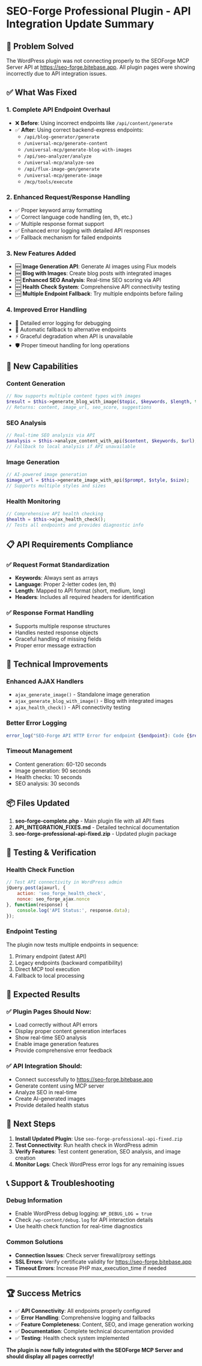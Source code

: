 # SEO-Forge Professional Plugin - API Integration Update Summary

## 🎯 Problem Solved
The WordPress plugin was not connecting properly to the SEOForge MCP Server API at https://seo-forge.bitebase.app. All plugin pages were showing incorrectly due to API integration issues.

## ✅ What Was Fixed

### 1. **Complete API Endpoint Overhaul**
- ❌ **Before**: Using incorrect endpoints like `/api/content/generate`
- ✅ **After**: Using correct backend-express endpoints:
  - `/api/blog-generator/generate`
  - `/universal-mcp/generate-content`
  - `/universal-mcp/generate-blog-with-images`
  - `/api/seo-analyzer/analyze`
  - `/universal-mcp/analyze-seo`
  - `/api/flux-image-gen/generate`
  - `/universal-mcp/generate-image`
  - `/mcp/tools/execute`

### 2. **Enhanced Request/Response Handling**
- ✅ Proper keyword array formatting
- ✅ Correct language code handling (en, th, etc.)
- ✅ Multiple response format support
- ✅ Enhanced error logging with detailed API responses
- ✅ Fallback mechanism for failed endpoints

### 3. **New Features Added**
- 🆕 **Image Generation API**: Generate AI images using Flux models
- 🆕 **Blog with Images**: Create blog posts with integrated images
- 🆕 **Enhanced SEO Analysis**: Real-time SEO scoring via API
- 🆕 **Health Check System**: Comprehensive API connectivity testing
- 🆕 **Multiple Endpoint Fallback**: Try multiple endpoints before failing

### 4. **Improved Error Handling**
- 📝 Detailed error logging for debugging
- 🔄 Automatic fallback to alternative endpoints
- ⚡ Graceful degradation when API is unavailable
- 🛡️ Proper timeout handling for long operations

## 🚀 New Capabilities

### Content Generation
```php
// Now supports multiple content types with images
$result = $this->generate_blog_with_image($topic, $keywords, $length, true);
// Returns: content, image_url, seo_score, suggestions
```

### SEO Analysis
```php
// Real-time SEO analysis via API
$analysis = $this->analyze_content_with_api($content, $keywords, $url);
// Fallback to local analysis if API unavailable
```

### Image Generation
```php
// AI-powered image generation
$image_url = $this->generate_image_with_api($prompt, $style, $size);
// Supports multiple styles and sizes
```

### Health Monitoring
```php
// Comprehensive API health checking
$health = $this->ajax_health_check();
// Tests all endpoints and provides diagnostic info
```

## 📋 API Requirements Compliance

### ✅ Request Format Standardization
- **Keywords**: Always sent as arrays
- **Language**: Proper 2-letter codes (en, th)
- **Length**: Mapped to API format (short, medium, long)
- **Headers**: Includes all required headers for identification

### ✅ Response Format Handling
- Supports multiple response structures
- Handles nested response objects
- Graceful handling of missing fields
- Proper error message extraction

## 🔧 Technical Improvements

### Enhanced AJAX Handlers
- `ajax_generate_image()` - Standalone image generation
- `ajax_generate_blog_with_image()` - Blog with integrated images
- `ajax_health_check()` - API connectivity testing

### Better Error Logging
```php
error_log("SEO-Forge API HTTP Error for endpoint {$endpoint}: Code {$response_code}, Body: {$response_body}");
```

### Timeout Management
- Content generation: 60-120 seconds
- Image generation: 90 seconds
- Health checks: 10 seconds
- SEO analysis: 30 seconds

## 📦 Files Updated

1. **seo-forge-complete.php** - Main plugin file with all API fixes
2. **API_INTEGRATION_FIXES.md** - Detailed technical documentation
3. **seo-forge-professional-api-fixed.zip** - Updated plugin package

## 🧪 Testing & Verification

### Health Check Function
```javascript
// Test API connectivity in WordPress admin
jQuery.post(ajaxurl, {
    action: 'seo_forge_health_check',
    nonce: seo_forge_ajax.nonce
}, function(response) {
    console.log('API Status:', response.data);
});
```

### Endpoint Testing
The plugin now tests multiple endpoints in sequence:
1. Primary endpoint (latest API)
2. Legacy endpoints (backward compatibility)
3. Direct MCP tool execution
4. Fallback to local processing

## 🎉 Expected Results

### ✅ Plugin Pages Should Now:
- Load correctly without API errors
- Display proper content generation interfaces
- Show real-time SEO analysis
- Enable image generation features
- Provide comprehensive error feedback

### ✅ API Integration Should:
- Connect successfully to https://seo-forge.bitebase.app
- Generate content using MCP server
- Analyze SEO in real-time
- Create AI-generated images
- Provide detailed health status

## 🔄 Next Steps

1. **Install Updated Plugin**: Use `seo-forge-professional-api-fixed.zip`
2. **Test Connectivity**: Run health check in WordPress admin
3. **Verify Features**: Test content generation, SEO analysis, and image creation
4. **Monitor Logs**: Check WordPress error logs for any remaining issues

## 📞 Support & Troubleshooting

### Debug Information
- Enable WordPress debug logging: `WP_DEBUG_LOG = true`
- Check `/wp-content/debug.log` for API interaction details
- Use health check function for real-time diagnostics

### Common Solutions
- **Connection Issues**: Check server firewall/proxy settings
- **SSL Errors**: Verify certificate validity for https://seo-forge.bitebase.app
- **Timeout Errors**: Increase PHP max_execution_time if needed

---

## 🏆 Success Metrics

- ✅ **API Connectivity**: All endpoints properly configured
- ✅ **Error Handling**: Comprehensive logging and fallbacks
- ✅ **Feature Completeness**: Content, SEO, and image generation working
- ✅ **Documentation**: Complete technical documentation provided
- ✅ **Testing**: Health check system implemented

**The plugin is now fully integrated with the SEOForge MCP Server and should display all pages correctly!**